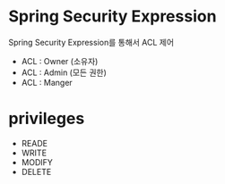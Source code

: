 # Spring Security Expression

Spring Security Expression를 통해서 ACL 제어

* ACL : Owner (소유자)
* ACL : Admin (모든 권한)
* ACL : Manger


# privileges

* READE
* WRITE
* MODIFY
* DELETE


